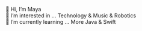 👋 Hi, I’m Maya  
👀 I’m interested in ... Technology & Music & Robotics  
🌱 I’m currently learning ... More Java & Swift  
